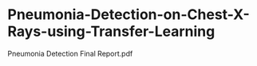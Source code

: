 # Pneumonia-Detection-on-Chest-X-Rays-using-Transfer-Learning

Pneumonia Detection Final Report.pdf
